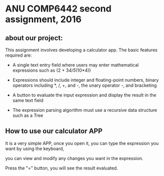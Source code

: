 # ANU COMP6442 second assignment, 2016

## about our project:
This assignment involves developing a calculator app. The basic features required are:

* A single text entry field where users may enter mathematical expressions such as (2 + 3*4/5*(10*4))

* Expressions should include integer and floating-point numbers, binary operators including *, /, +, and -, the unary operator -, and bracketing

* A button to evaluate the input expression and display the result in the same text field

* The expression parsing algorithm must use a recursive data structure such as a Tree

## How to use our calculator APP

 It is a very simple APP, once you open it, you can type the expression you want by using the keyboard, 
 
 you can view and modify any changes you want in the expression.
 
 Press the "=" button, you will see the result evaluated.